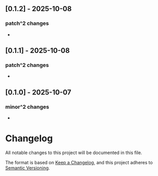 ## [0.1.2] - 2025-10-08

### patch^2 changes
- 

## [0.1.1] - 2025-10-08

### patch^2 changes
- 

## [0.1.0] - 2025-10-07

### minor^2 changes
- 

# Changelog

All notable changes to this project will be documented in this file.

The format is based on [Keep a Changelog](https://keepachangelog.com/en/1.0.0/),
and this project adheres to [Semantic Versioning](https://semver.org/spec/v2.0.0.html).

